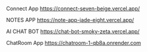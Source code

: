 
Connect App
https://connect-seven-beige.vercel.app/

 NOTES APP
 https://note-app-jade-eight.vercel.app/


AI CHAT BOT
https://chat-bot-smoky-zeta.vercel.app/


ChatRoom App
https://chatroom-1-qb8a.onrender.com
